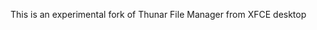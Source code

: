 
This is an experimental fork of Thunar File Manager from XFCE desktop

<!--

xfce_get_homedir

  { THUNAR_WINDOW_ACTION_BACK,                           "<Actions>/ThunarStandardView/back",                      "<Alt>Left",            XFCE_GTK_IMAGE_MENU_ITEM, N_ ("Back"),                   N_ ("Go to the previous visited folder"),                                            "go-previous-symbolic",    G_CALLBACK (thunar_window_action_back),                },
  { THUNAR_WINDOW_ACTION_FORWARD,                        "<Actions>/ThunarStandardView/forward",                   "<Alt>Right",           XFCE_GTK_IMAGE_MENU_ITEM, N_ ("Forward"),                N_ ("Go to the next visited folder"),                                                "go-next-symbolic",        G_CALLBACK (thunar_window_action_forward),             },
  { THUNAR_WINDOW_ACTION_OPEN_PARENT,                    "<Actions>/ThunarWindow/open-parent",                     "<Alt>Up",              XFCE_GTK_IMAGE_MENU_ITEM, N_ ("Open _Parent"),           N_ ("Open the parent folder"),                                                       "go-up-symbolic",          G_CALLBACK (thunar_window_action_go_up),              },
  { THUNAR_WINDOW_ACTION_OPEN_HOME,                      "<Actions>/ThunarWindow/open-home",                       "<Alt>Home",            XFCE_GTK_IMAGE_MENU_ITEM, N_ ("_Home"),                  N_ ("Go to the home folder"),                                                        "go-home-symbolic",        G_CALLBACK (thunar_window_action_open_home),          },

  { THUNAR_WINDOW_ACTION_RELOAD_ALT,                     "<Actions>/ThunarWindow/reload-alt",                      "F5",                   XFCE_GTK_IMAGE_MENU_ITEM, NULL,                          NULL,                                                                                NULL,                      G_CALLBACK (thunar_window_action_reload),             },
  { THUNAR_WINDOW_ACTION_SHOW_HIDDEN,                    "<Actions>/ThunarWindow/show-hidden",                     "<Primary>h",           XFCE_GTK_CHECK_MENU_ITEM, N_ ("Show _Hidden Files"),     N_ ("Toggles the display of hidden files in the current window"),                    NULL,                      G_CALLBACK (thunar_window_action_show_hidden),        },
  { THUNAR_WINDOW_ACTION_BACK_ALT,                       "<Actions>/ThunarStandardView/back-alt",                  "BackSpace",            XFCE_GTK_IMAGE_MENU_ITEM, NULL,                          NULL,                                                                                NULL,                      G_CALLBACK (thunar_window_action_back),                },

#'-DGDK_DISABLE_DEPRECATED',
#'-DGTK_DISABLE_DEPRECATED',

* New macros
    
    #ifdef ENABLE_GETTEXT
    #ifdef ENABLE_DBUS
    
    

HAVE_LINUX

CTYPE_H
ERRNO_H
FCNTL_H
GRP_H
LIMITS_H
LOCALE_H
MEMORY_H
PATHS_H
PWD_H
SCHED_H
SIGNAL_H
STDARG_H
STDLIB_H
STRING_H
SYS_MMAN_H
SYS_PARAM_H
SYS_STAT_H
SYS_TIME_H
SYS_TYPES_H
SYS_UIO_H
SYS_WAIT_H
TIME_H


AC_FUNC_MMAP()

AC_CHECK_FUNCS()
localeconv
mkdtemp
pread
pwrite
sched_yield
setgroupent
setpassent
strcoll
strlcpy
strptime
symlink
atexit

XDT_I18N([@LINGUAS@])

XDT_CHECK_LIBX11_REQUIRE()

GTK_DOC_CHECK([1.9])

XDT_CHECK_PACKAGE([EXO], [exo-2], [4.15.3])
XDT_CHECK_PACKAGE([GLIB], [glib-2.0], [2.50.0])
XDT_CHECK_PACKAGE([GIO], [gio-2.0], [2.50.0])
XDT_CHECK_PACKAGE([GTHREAD], [gthread-2.0], [2.50.0])
XDT_CHECK_PACKAGE([GMODULE], [gmodule-2.0], [2.50.0])
XDT_CHECK_PACKAGE([GTK], [gtk+-3.0], [3.22.0])
XDT_CHECK_PACKAGE([GDK_PIXBUF], [gdk-pixbuf-2.0], [2.14.0])
XDT_CHECK_PACKAGE([LIBXFCE4UTIL], [libxfce4util-1.0], [4.15.2])
XDT_CHECK_PACKAGE([LIBXFCE4UI], [libxfce4ui-2], [4.15.3])
XDT_CHECK_PACKAGE([LIBXFCE4KBD_PRIVATE], [libxfce4kbd-private-3], [4.12.0])
XDT_CHECK_PACKAGE([XFCONF], [libxfconf-0], [4.12.0])
XDT_CHECK_PACKAGE([PANGO], [pango], [1.38.0])

GOBJECT_INTROSPECTION_CHECK([1.30.0])

XDT_CHECK_LIBSM()

XDT_CHECK_OPTIONAL_PACKAGE([GIO_UNIX], [gio-unix-2.0],
                           [2.30.0], [gio-unix], [GIO UNIX features])

XDT_CHECK_OPTIONAL_PACKAGE([GUDEV], [gudev-1.0], [145], [gudev],
                           [GUDev (required for thunar-volman)])

XDT_CHECK_OPTIONAL_PACKAGE([LIBNOTIFY], [libnotify], [0.4.0], [notifications],
                           [Mount notification support], [yes])

thunarx/thunarx-3.pc
thunarx/thunarx-config.h

-->


